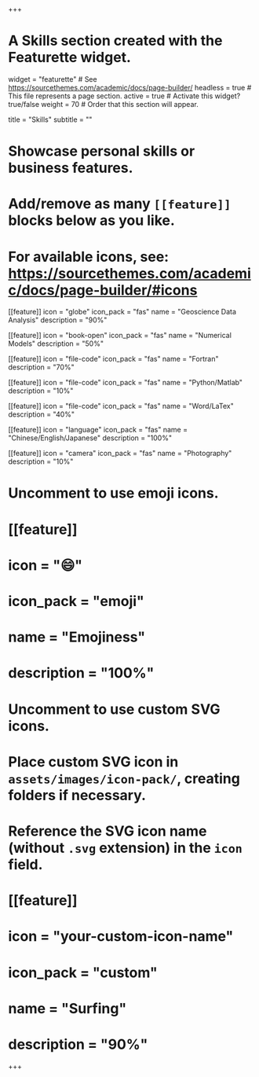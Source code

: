 +++
# A Skills section created with the Featurette widget.
widget = "featurette"  # See https://sourcethemes.com/academic/docs/page-builder/
headless = true  # This file represents a page section.
active = true  # Activate this widget? true/false
weight = 70  # Order that this section will appear.

title = "Skills"
subtitle = ""

# Showcase personal skills or business features.
# 
# Add/remove as many `[[feature]]` blocks below as you like.
# 
# For available icons, see: https://sourcethemes.com/academic/docs/page-builder/#icons

[[feature]]
  icon = "globe"
  icon_pack = "fas"
  name = "Geoscience Data Analysis"
  description = "90%"

[[feature]]
  icon = "book-open"
  icon_pack = "fas"
  name = "Numerical Models"
  description = "50%"  

[[feature]]
  icon = "file-code"
  icon_pack = "fas"
  name = "Fortran"
  description = "70%"
 
[[feature]]
  icon = "file-code"
  icon_pack = "fas"
  name = "Python/Matlab"
  description = "10%"

[[feature]]
  icon = "file-code"
  icon_pack = "fas"
  name = "Word/LaTex"
  description = "40%"

[[feature]]
  icon = "language"
  icon_pack = "fas"
  name = "Chinese/English/Japanese"
  description = "100%"

[[feature]]
  icon = "camera"
  icon_pack = "fas"
  name = "Photography"
  description = "10%"

# Uncomment to use emoji icons.
# [[feature]]
#  icon = ":smile:"
#  icon_pack = "emoji"
#  name = "Emojiness"
#  description = "100%"  

# Uncomment to use custom SVG icons.
# Place custom SVG icon in `assets/images/icon-pack/`, creating folders if necessary.
# Reference the SVG icon name (without `.svg` extension) in the `icon` field.
# [[feature]]
#  icon = "your-custom-icon-name"
#  icon_pack = "custom"
#  name = "Surfing"
#  description = "90%"

+++
